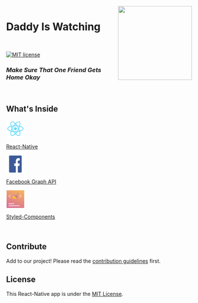 <img src="https://www.thewrap.com/wp-content/uploads/2014/08/nathan-for-you-daddys-watching.jpg.jpg" width="200" height="200" align="right">

# Daddy Is Watching

 <br>

 [![MIT license](https://img.shields.io/badge/license-MIT-blue.svg)](https://github.com/nethanelkohen/ByeBye/blob/master/LICENSE)

### *Make Sure That One Friend Gets Home Okay*

<br>

## What's Inside
<img src="./assets/images/react-native.png" align= "center" width="50" height="50" />

[React-Native](https://facebook.github.io/react-native/)

<img src="./assets/images/facebook.png" align= "center" width="50" height="50" />

[Facebook Graph API](https://developers.facebook.com/docs/graph-api/)

<img src="./assets/images/styled-components.png" align= "center" width="50" height="50" />

[Styled-Components](https://www.styled-components.com/)

<br>

## Contribute
Add to our project! Please read the [contribution guidelines](CONTRIBUTING.md) first.

## License
This React-Native app is under the [MIT License](https://github.com/nethanelkohen/ByeBye/blob/master/LICENSE).
